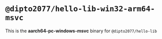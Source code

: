 # `@dipto2077/hello-lib-win32-arm64-msvc`

This is the **aarch64-pc-windows-msvc** binary for `@dipto2077/hello-lib`
